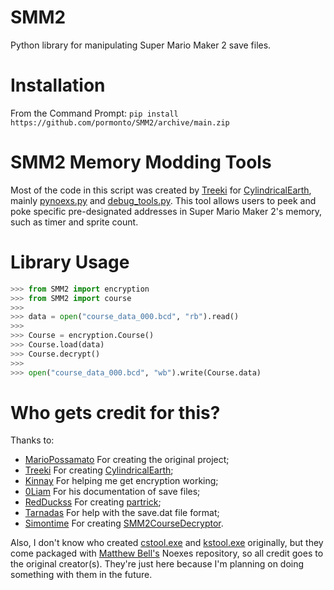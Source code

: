 # SMM2
Python library for manipulating Super Mario Maker 2 save files.

# Installation
From the Command Prompt: ```pip install https://github.com/pormonto/SMM2/archive/main.zip```

# SMM2 Memory Modding Tools
Most of the code in this script was created by [Treeki](https://github.com/Treeki/) for [CylindricalEarth](https://github.com/Treeki/CylindricalEarth), mainly [pynoexs.py](https://github.com/Treeki/CylindricalEarth/blob/master/pynoexs.py) and [debug_tools.py](https://github.com/Treeki/CylindricalEarth/blob/master/debug_tools.py).  This tool allows users to peek and poke specific pre-designated addresses in Super Mario Maker 2's memory, such as timer and sprite count.

# Library Usage
```py
>>> from SMM2 import encryption
>>> from SMM2 import course
>>> 
>>> data = open("course_data_000.bcd", "rb").read()
>>> 
>>> Course = encryption.Course()
>>> Course.load(data)
>>> Course.decrypt()
>>> 
>>> open("course_data_000.bcd", "wb").write(Course.data)
```

# Who gets credit for this?
Thanks to:
* [MarioPossamato](https://github.com/MarioPossamato/SMM2/archive/main.zip) For creating the original project;
* [Treeki](https://github.com/Treeki/) For creating [CylindricalEarth](https://github.com/Treeki/CylindricalEarth);
* [Kinnay](https://github.com/Kinnay/) For helping me get encryption working;
* [0Liam](https://github.com/0Liam/) For his documentation of save files;
* [RedDuckss](https://github.com/RedDuckss/) For creating [partrick](https://github.com/RedDuckss/partrick);
* [Tarnadas](https://github.com/Tarnadas/) For help with the save.dat file format;
* [Simontime](https://github.com/simontime/) For creating [SMM2CourseDecryptor](https://github.com/simontime/SMM2CourseDecryptor).

Also, I don't know who created [cstool.exe](https://github.com/MarioPossamato/SMM2/blob/main/SMM2/cstool.exe) and [kstool.exe](https://github.com/MarioPossamato/SMM2/blob/main/SMM2/kstool.exe) originally, but they come packaged with [Matthew Bell's](https://github.com/mdbell/) Noexes repository, so all credit goes to the original creator(s).  They're just here because I'm planning on doing something with them in the future.
